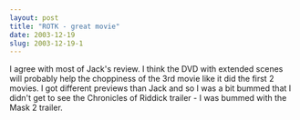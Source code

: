 ```yaml
---
layout: post
title: "ROTK - great movie"
date: 2003-12-19
slug: 2003-12-19-1
---
```


I agree with most of Jack&apos;s review.  I think the DVD with extended scenes will probably help the choppiness of the 3rd movie like it did the first 2 movies.  I got different previews than Jack and so I was a bit bummed that I didn&apos;t get to see the Chronicles of Riddick trailer - I was bummed with the Mask 2 trailer.

